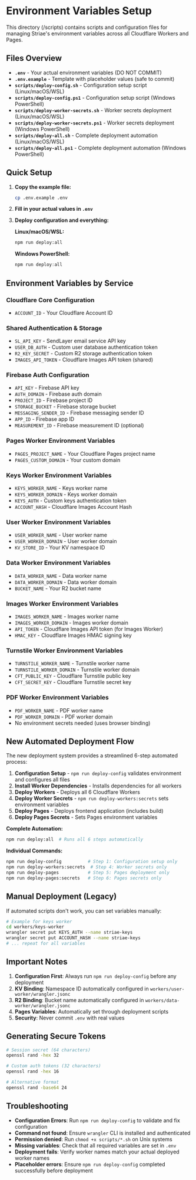 # Environment Variables Setup

This directory (/scripts) contains scripts and configuration files for managing Striae's environment variables across all Cloudflare Workers and Pages.

## Files Overview

- **`.env`** - Your actual environment variables (DO NOT COMMIT)
- **`.env.example`** - Template with placeholder values (safe to commit)
- **`scripts/deploy-config.sh`** - Configuration setup script (Linux/macOS/WSL)
- **`scripts/deploy-config.ps1`** - Configuration setup script (Windows PowerShell)
- **`scripts/deploy-worker-secrets.sh`** - Worker secrets deployment (Linux/macOS/WSL)
- **`scripts/deploy-worker-secrets.ps1`** - Worker secrets deployment (Windows PowerShell)
- **`scripts/deploy-all.sh`** - Complete deployment automation (Linux/macOS/WSL)
- **`scripts/deploy-all.ps1`** - Complete deployment automation (Windows PowerShell)

## Quick Setup

1. **Copy the example file:**
   ```bash
   cp .env.example .env
   ```

2. **Fill in your actual values in `.env`**

3. **Deploy configuration and everything:**
   
   **Linux/macOS/WSL:**
   ```bash
   npm run deploy:all
   ```
   
   **Windows PowerShell:**
   ```powershell
   npm run deploy:all
   ```

## Environment Variables by Service

### Cloudflare Core Configuration
- `ACCOUNT_ID` - Your Cloudflare Account ID

### Shared Authentication & Storage
- `SL_API_KEY` - SendLayer email service API key
- `USER_DB_AUTH` - Custom user database authentication token
- `R2_KEY_SECRET` - Custom R2 storage authentication token
- `IMAGES_API_TOKEN` - Cloudflare Images API token (shared)

### Firebase Auth Configuration
- `API_KEY` - Firebase API key
- `AUTH_DOMAIN` - Firebase auth domain
- `PROJECT_ID` - Firebase project ID
- `STORAGE_BUCKET` - Firebase storage bucket
- `MESSAGING_SENDER_ID` - Firebase messaging sender ID
- `APP_ID` - Firebase app ID
- `MEASUREMENT_ID` - Firebase measurement ID (optional)

### Pages Worker Environment Variables
- `PAGES_PROJECT_NAME` - Your Cloudflare Pages project name
- `PAGES_CUSTOM_DOMAIN` - Your custom domain

### Keys Worker Environment Variables
- `KEYS_WORKER_NAME` - Keys worker name
- `KEYS_WORKER_DOMAIN` - Keys worker domain
- `KEYS_AUTH` - Custom keys authentication token
- `ACCOUNT_HASH` - Cloudflare Images Account Hash

### User Worker Environment Variables  
- `USER_WORKER_NAME` - User worker name
- `USER_WORKER_DOMAIN` - User worker domain
- `KV_STORE_ID` - Your KV namespace ID

### Data Worker Environment Variables
- `DATA_WORKER_NAME` - Data worker name
- `DATA_WORKER_DOMAIN` - Data worker domain
- `BUCKET_NAME` - Your R2 bucket name

### Images Worker Environment Variables
- `IMAGES_WORKER_NAME` - Images worker name
- `IMAGES_WORKER_DOMAIN` - Images worker domain
- `API_TOKEN` - Cloudflare Images API token (for Images Worker)
- `HMAC_KEY` - Cloudflare Images HMAC signing key

### Turnstile Worker Environment Variables
- `TURNSTILE_WORKER_NAME` - Turnstile worker name
- `TURNSTILE_WORKER_DOMAIN` - Turnstile worker domain
- `CFT_PUBLIC_KEY` - Cloudflare Turnstile public key
- `CFT_SECRET_KEY` - Cloudflare Turnstile secret key

### PDF Worker Environment Variables
- `PDF_WORKER_NAME` - PDF worker name
- `PDF_WORKER_DOMAIN` - PDF worker domain
- No environment secrets needed (uses browser binding)

## New Automated Deployment Flow

The new deployment system provides a streamlined 6-step automated process:

1. **Configuration Setup** - `npm run deploy-config` validates environment and configures all files
2. **Install Worker Dependencies** - Installs dependencies for all workers
3. **Deploy Workers** - Deploys all 6 Cloudflare Workers
4. **Deploy Worker Secrets** - `npm run deploy-workers:secrets` sets environment variables
5. **Deploy Pages** - Deploys frontend application (includes build)
6. **Deploy Pages Secrets** - Sets Pages environment variables

**Complete Automation:**
```bash
npm run deploy:all  # Runs all 6 steps automatically
```

**Individual Commands:**
```bash
npm run deploy-config          # Step 1: Configuration setup only
npm run deploy-workers:secrets  # Step 4: Worker secrets only
npm run deploy-pages           # Step 5: Pages deployment only  
npm run deploy-pages:secrets   # Step 6: Pages secrets only
```

## Manual Deployment (Legacy)

If automated scripts don't work, you can set variables manually:

```bash
# Example for keys worker
cd workers/keys-worker
wrangler secret put KEYS_AUTH --name striae-keys
wrangler secret put ACCOUNT_HASH --name striae-keys
# ... repeat for all variables
```

## Important Notes

1. **Configuration First**: Always run `npm run deploy-config` before any deployment
2. **KV Binding**: Namespace ID automatically configured in `workers/user-worker/wrangler.jsonc`
3. **R2 Binding**: Bucket name automatically configured in `workers/data-worker/wrangler.jsonc`
4. **Pages Variables**: Automatically set through deployment scripts
5. **Security**: Never commit `.env` with real values

## Generating Secure Tokens

```bash
# Session secret (64 characters)
openssl rand -hex 32

# Custom auth tokens (32 characters)  
openssl rand -hex 16

# Alternative format
openssl rand -base64 24
```

## Troubleshooting

- **Configuration Errors**: Run `npm run deploy-config` to validate and fix configuration
- **Command not found**: Ensure `wrangler` CLI is installed and authenticated
- **Permission denied**: Run `chmod +x scripts/*.sh` on Unix systems
- **Missing variables**: Check that all required variables are set in `.env`
- **Deployment fails**: Verify worker names match your actual deployed worker names
- **Placeholder errors**: Ensure `npm run deploy-config` completed successfully before deployment

